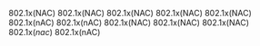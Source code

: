 802.1x(NAC)
802.1x(NAC)
802.1x(NAC)
802.1x(NAC)
802.1x(NAC)
802.1x(nAC)
802.1x(nAC)
802.1x(NAC)
802.1x(NAC)
802.1x(NAC)
802.1x(*nac*)
802.1x(nAC)